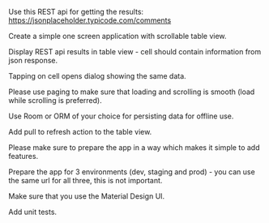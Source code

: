 Use this REST api for getting the results: https://jsonplaceholder.typicode.com/comments

Create a simple one screen application with scrollable table view.

Display REST api results in table view - cell should contain information from json response.

Tapping on cell opens dialog showing the same data.

Please use paging to make sure that loading and scrolling is smooth (load while scrolling is preferred).

Use Room or ORM of your choice for persisting data for offline use.

Add pull to refresh action to the table view.

Please make sure to prepare the app in a way which makes it simple to add features.

Prepare the app for 3 environments (dev, staging and prod) - you can use the same url for all three, this is not important.

Make sure that you use the Material Design UI.

Add unit tests.